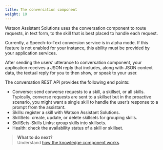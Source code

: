 ```yaml
---
title: The conversation component
weight: 10
---
```

Watson Assistant Solutions uses the conversation component to route requests, in text form, to the skill that is best placed to handle each request.

Currently, a Speech-to-Text conversion service is in alpha mode. If this feature is not enabled for your instance, this ability must be provided by your application services.

After sending the users’ utterance to conversation component, your application receives a JSON reply that includes, along with JSON context data, the textual reply for you to then show, or speak to your user.

The conversation REST API provides the following end points:
- Converse: send converse requests to a skill, a skillset, or all skills.  Typically, converse requests are sent to a skillset but in the proactive scenario, you might want a single skill to handle the user’s response to a prompt from the assistant.
- Skills: register a skill with Watson Assistant Solutions.
- SkillSets: create, update, or delete skillsets for grouping skills.
- SkillSets-Skills Links: group skills into skillsets.
- Health: check the availability status of a skill or skillset.

> **What to do next?**<br/>
Understand [how the knowledge component works]({{site.baseurl}}/skill/knoweldge-store).
